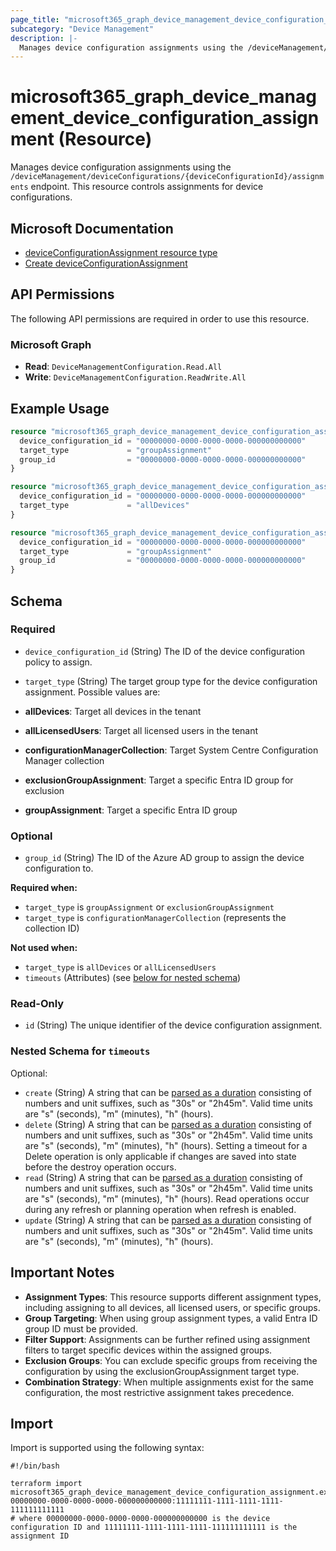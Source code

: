 ```yaml
---
page_title: "microsoft365_graph_device_management_device_configuration_assignment Resource - terraform-provider-microsoft365"
subcategory: "Device Management"
description: |-
  Manages device configuration assignments using the /deviceManagement/deviceConfigurations/{deviceConfigurationId}/assignments endpoint. This resource controls assignments for device configurations.
---
```


# microsoft365_graph_device_management_device_configuration_assignment (Resource)

Manages device configuration assignments using the `/deviceManagement/deviceConfigurations/{deviceConfigurationId}/assignments` endpoint. This resource controls assignments for device configurations.

## Microsoft Documentation

- [deviceConfigurationAssignment resource type](https://learn.microsoft.com/en-us/graph/api/resources/intune-deviceconfig-deviceconfigurationassignment?view=graph-rest-1.0)
- [Create deviceConfigurationAssignment](https://learn.microsoft.com/en-us/graph/api/intune-deviceconfig-deviceconfigurationassignment-create?view=graph-rest-1.0)

## API Permissions

The following API permissions are required in order to use this resource.

### Microsoft Graph

- **Read**: `DeviceManagementConfiguration.Read.All`
- **Write**: `DeviceManagementConfiguration.ReadWrite.All`

## Example Usage

```terraform
resource "microsoft365_graph_device_management_device_configuration_assignment" "example" {
  device_configuration_id = "00000000-0000-0000-0000-000000000000"
  target_type             = "groupAssignment"
  group_id                = "00000000-0000-0000-0000-000000000000"
}

resource "microsoft365_graph_device_management_device_configuration_assignment" "all_devices_example" {
  device_configuration_id = "00000000-0000-0000-0000-000000000000"
  target_type             = "allDevices"
}

resource "microsoft365_graph_device_management_device_configuration_assignment" "filtered_example" {
  device_configuration_id = "00000000-0000-0000-0000-000000000000"
  target_type             = "groupAssignment"
  group_id                = "00000000-0000-0000-0000-000000000000"
}
```

<!-- schema generated by tfplugindocs -->
## Schema

### Required

- `device_configuration_id` (String) The ID of the device configuration policy to assign.
- `target_type` (String) The target group type for the device configuration assignment. Possible values are:

- **allDevices**: Target all devices in the tenant
- **allLicensedUsers**: Target all licensed users in the tenant
- **configurationManagerCollection**: Target System Centre Configuration Manager collection
- **exclusionGroupAssignment**: Target a specific Entra ID group for exclusion
- **groupAssignment**: Target a specific Entra ID group

### Optional

- `group_id` (String) The ID of the Azure AD group to assign the device configuration to.

**Required when:**
- `target_type` is `groupAssignment` or `exclusionGroupAssignment`
- `target_type` is `configurationManagerCollection` (represents the collection ID)

**Not used when:**
- `target_type` is `allDevices` or `allLicensedUsers`
- `timeouts` (Attributes) (see [below for nested schema](#nestedatt--timeouts))

### Read-Only

- `id` (String) The unique identifier of the device configuration assignment.

<a id="nestedatt--timeouts"></a>
### Nested Schema for `timeouts`

Optional:

- `create` (String) A string that can be [parsed as a duration](https://pkg.go.dev/time#ParseDuration) consisting of numbers and unit suffixes, such as "30s" or "2h45m". Valid time units are "s" (seconds), "m" (minutes), "h" (hours).
- `delete` (String) A string that can be [parsed as a duration](https://pkg.go.dev/time#ParseDuration) consisting of numbers and unit suffixes, such as "30s" or "2h45m". Valid time units are "s" (seconds), "m" (minutes), "h" (hours). Setting a timeout for a Delete operation is only applicable if changes are saved into state before the destroy operation occurs.
- `read` (String) A string that can be [parsed as a duration](https://pkg.go.dev/time#ParseDuration) consisting of numbers and unit suffixes, such as "30s" or "2h45m". Valid time units are "s" (seconds), "m" (minutes), "h" (hours). Read operations occur during any refresh or planning operation when refresh is enabled.
- `update` (String) A string that can be [parsed as a duration](https://pkg.go.dev/time#ParseDuration) consisting of numbers and unit suffixes, such as "30s" or "2h45m". Valid time units are "s" (seconds), "m" (minutes), "h" (hours).

## Important Notes

- **Assignment Types**: This resource supports different assignment types, including assigning to all devices, all licensed users, or specific groups.
- **Group Targeting**: When using group assignment types, a valid Entra ID group ID must be provided.
- **Filter Support**: Assignments can be further refined using assignment filters to target specific devices within the assigned groups.
- **Exclusion Groups**: You can exclude specific groups from receiving the configuration by using the exclusionGroupAssignment target type.
- **Combination Strategy**: When multiple assignments exist for the same configuration, the most restrictive assignment takes precedence.

## Import

Import is supported using the following syntax:

```shell
#!/bin/bash

terraform import microsoft365_graph_device_management_device_configuration_assignment.example 00000000-0000-0000-0000-000000000000:11111111-1111-1111-1111-111111111111
# where 00000000-0000-0000-0000-000000000000 is the device configuration ID and 11111111-1111-1111-1111-111111111111 is the assignment ID
``` 
